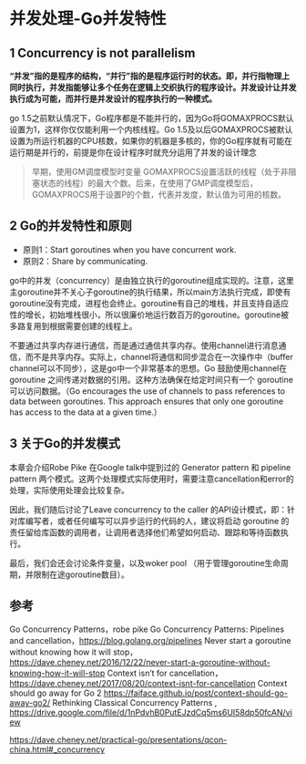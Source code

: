 ﻿# 并发处理-Go并发特性 #

## 1 Concurrency is not parallelism ##

**“并发”指的是程序的结构，“并行”指的是程序运行时的状态。即，并行指物理上同时执行，并发指能够让多个任务在逻辑上交织执行的程序设计。并发设计让并发执行成为可能，而并行是并发设计的程序执行的一种模式。**

go 1.5之前默认情况下，Go程序都是不能并行的，因为Go将GOMAXPROCS默认设置为1，这样你仅仅能利用一个内核线程。Go 1.5及以后GOMAXPROCS被默认设置为所运行机器的CPU核数，如果你的机器是多核的，你的Go程序就有可能在运行期是并行的，前提是你在设计程序时就充分运用了并发的设计理念

> 早期，使用GM调度模型时变量 GOMAXPROCS设置活跃的线程（处于非阻塞状态的线程）的最大个数。后来，在使用了GMP调度模型后，GOMAXPROCS用于设置P的个数，代表并发度，默认值为可用的核数。

## 2 Go的并发特性和原则 ##

* 原则1：Start goroutines when you have concurrent work.
* 原则2：Share by communicating.

go中的并发（concurrency）是由独立执行的goroutine组成实现的。注意，这里主goroutine并不关心子goroutine的执行结果，所以main方法执行完成，即使有goroutine没有完成，进程也会终止。goroutine有自己的堆栈，并且支持自适应性的增长，初始堆栈很小，所以很廉价地运行数百万的goroutine。goroutine被多路复用到根据需要创建的线程上。

不要通过共享内存进行通信，而是通过通信共享内存。使用channel进行消息通信，而不是共享内存。实际上，channel将通信和同步混合在一次操作中（buffer channel可以不同步），这是go中一个非常基本的思想。Go 鼓励使用channel在 goroutine 之间传递对数据的引用。这种方法确保在给定时间只有一个 goroutine 可以访问数据。（Go encourages the use of channels to pass references to data between goroutines. This approach ensures that only one goroutine has access to the data at a given time.）

## 3 关于Go的并发模式 ##

本章会介绍Robe Pike 在Google talk中提到过的 Generator pattern 和 pipeline pattern 两个模式。这两个处理模式实际使用时，需要注意cancellation和error的处理，实际使用处理会比较复杂。

因此，我们随后讨论了Leave concurrency to the caller 的API设计模式，即：针对库编写者，或者任何编写可以异步运行的代码的人，建议将启动 goroutine 的责任留给库函数的调用者，让调用者选择他们希望如何启动、跟踪和等待函数执行。

最后，我们会还会讨论条件变量，以及woker pool （用于管理goroutine生命周期，并限制在途goroutine数目）。

## 参考 ##

Go Concurrency Patterns，robe pike
Go Concurrency Patterns: Pipelines and cancellation，https://blog.golang.org/pipelines
Never start a goroutine without knowing how it will stop，https://dave.cheney.net/2016/12/22/never-start-a-goroutine-without-knowing-how-it-will-stop
Context isn’t for cancellation，https://dave.cheney.net/2017/08/20/context-isnt-for-cancellation
Context should go away for Go 2 https://faiface.github.io/post/context-should-go-away-go2/
Rethinking Classical Concurrency Patterns , https://drive.google.com/file/d/1nPdvhB0PutEJzdCq5ms6UI58dp50fcAN/view

https://dave.cheney.net/practical-go/presentations/qcon-china.html#_concurrency